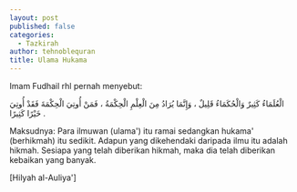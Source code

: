 ```yaml
---
layout: post
published: false
categories:
  - Tazkirah
author: tehnoblequran
title: Ulama Hukama
---
```

Imam Fudhail rhl pernah menyebut:

الْعُلَمَاءُ كَثِيرٌ وَالْحُكَمَاءُ قَلِيلٌ ، وَإِنَّمَا يُرَادُ مِنَ الْعِلْمِ الْحِكْمَةُ ، فَمَنْ أُوتِيَ الْحِكْمَةَ فَقَدْ أُوتِيَ خَيْرًا كَثِيرًا .

Maksudnya: Para ilmuwan (ulama') itu ramai sedangkan hukama' (berhikmah) itu sedikit. Adapun yang dikehendaki daripada ilmu itu adalah hikmah. Sesiapa yang telah diberikan hikmah, maka dia telah diberikan kebaikan yang banyak. 

[Hilyah al-Auliya']